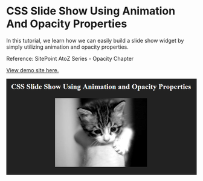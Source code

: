 # CSS Slide Show Using Animation And Opacity Properties

In this tutorial, we learn how we can easily build a slide show widget by simply utilizing animation and opacity properties.

Reference: SitePoint AtoZ Series - Opacity Chapter

[View demo site here.](https://webdevtuts.github.io/css_slideshow/)

![Preview](screenshot.png)
